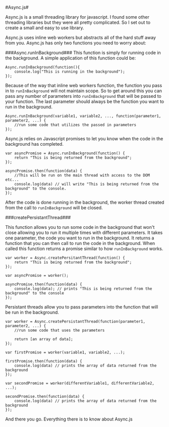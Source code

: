 #Async.js#

Async.js is a small threading library for javascript.  I found some other threading libraries but they were all pretty complicated. So I set out to create a small and easy to use library.

Async.js uses inline web workers but abstracts all of the hard stuff away from you.  Async.js has only two functions you need to worry about:

###Async.runInBackground###
This function is simply for running code in the background.  A simple application of this function could be:

    Async.runInBackground(function(){
        console.log("This is running in the background");
    });
    
Because of the way that inline web workers function, the function you pass in to `runInBackground` will not maintain scope.  So to get around this you can pass any number of parameters into `runInBackground` that will be passed to your function.  The last parameter should always be the function you want to run in the background.

    Async.runInBackground(variable1, variable2, ..., function(parameter1, parameter2, ...) {
        //run some code that utilizes the passed in parameters
    });
    
Async.js relies on Javascript promises to let you know when the code in the background has completed.

    var asyncPromise = Async.runInBackground(function() {
        return "This is being returned from the background";
    });
    
    asyncPromise.then(function(data) {
        //This will be run on the main thread with access to the DOM etc...
        console.log(data) // will write "This is being returned from the background" to the console.
    });
    
After the code is done running in the background, the worker thread created from the call to `runInBackground` will be closed.
    
###createPersistantThread###

This function allows you to run some code in the background that won't close allowing you to run it multiple times with different parameters. It takes one parameter, the code you want to run in the background.  It returns a function that you can then call to run the code in the background.  When called this function returns a promise similar to how `runInBackground` works.

    var worker = Async.createPersitantThread(function() {
        return "This is being returned from the background";
    });
    
    var asyncPromise = worker();
    
    asyncPromise.then(function(data) {
        console.log(data); // prints "This is being returned from the background" to the console
    });
    
Persistant threads allow you to pass parameters into the function that will be run in the background.

    var worker = Async.createPersistantThread(function(parameter1, parameter2, ...) {
        //run some code that uses the parameters
        
        return [an array of data];
    });
    
    var firstPromise = worker(variable1, variable2, ...);
    
    firstPromise.then(function(data) {
        console.log(data) // prints the array of data returned from the background
    });
    
    var secondPromise = worker(differentVariable1, differentVariable2, ...);
    
    secondPromise.then(function(data) {
        console.log(data) // prints the array of data returned from the background
    });

And there you go.  Everything there is to know about Async.js